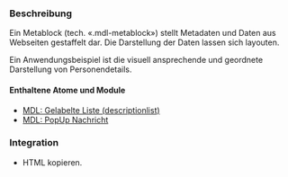 ### Beschreibung
 
Ein Metablock (tech. «.mdl-metablock») stellt Metadaten und Daten aus Webseiten gestaffelt dar. Die Darstellung der Daten lassen sich layouten.
 
Ein Anwendungsbeispiel ist die visuell ansprechende und geordnete Darstellung von Personendetails.
 
#### Enthaltene Atome und Module
* <a href="../descriptionlist/descriptionlist.html">MDL: Gelabelte Liste (descriptionlist)</a>
* <a href="../notification/notification.html">MDL: PopUp Nachricht</a>
 
### Integration
 
* HTML kopieren.
